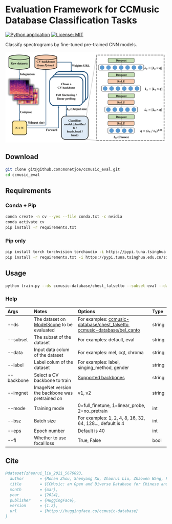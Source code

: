 # Evaluation Framework for CCMusic Database Classification Tasks
[![Python application](https://github.com/monetjoe/ccmusic_eval/actions/workflows/python-app.yml/badge.svg?branch=main)](https://github.com/monetjoe/ccmusic_eval/actions/workflows/python-app.yml)
[![License: MIT](https://img.shields.io/badge/License-MIT-yellow.svg)](https://github.com/monetjoe/ccmusic_eval/blob/main/LICENSE)

Classify spectrograms by fine-tuned pre-trained CNN models.

<img src="./.github/eval.png">

## Download
```bash
git clone git@github.com:monetjoe/ccmusic_eval.git
cd ccmusic_eval
```

## Requirements
### Conda + Pip
```bash
conda create -n cv --yes --file conda.txt -c nvidia
conda activate cv
pip install -r requirements.txt
```

### Pip only
```bash
pip install torch torchvision torchaudio -i https://pypi.tuna.tsinghua.edu.cn/simple
pip install -r requirements.txt -i https://pypi.tuna.tsinghua.edu.cn/simple
```

## Usage
```bash
python train.py --ds ccmusic-database/chest_falsetto --subset eval --data cqt --label singing_method --backbone squeezenet1_1 --fl True --mode 0
```
### Help
| Args       | Notes                                                                                                            | Options                                                                                                                                                                                                        | Type   |
| :--------- | :--------------------------------------------------------------------------------------------------------------- | :------------------------------------------------------------------------------------------------------------------------------------------------------------------------------------------------------------- | :----- |
| --ds       | The dataset on [ModelScope](https://www.modelscope.cn/organization/ccmusic-database?tab=dataset) to be evaluated | For examples: [ccmusic-database/chest_falsetto](https://www.modelscope.cn/datasets/ccmusic-database/chest_falsetto), [ccmusic-database/bel_canto](https://www.modelscope.cn/models/ccmusic-database/bel_canto) | string |
| --subset   | The subset of the dataset                                                                                        | For examples: default, eval                                                                                                                                                                                    | string |
| --data     | Input data colum of the dataset                                                                                  | For examples: mel, cqt, chroma                                                                                                                                                                                 | string |
| --label    | Label colum of the dataset                                                                                       | For examples: label, singing_method, gender                                                                                                                                                                    | string |
| --backbone | Select a CV backbone to train                                                                                    | [Supported backbones](https://www.modelscope.cn/datasets/monetjoe/cv_backbones/dataPeview)                                                                                                                     | string |
| --imgnet   | ImageNet version the backbone was pretrained on                                                                  | v1, v2                                                                                                                                                                                                         | string |
| --mode     | Training mode                                                                                                    | 0=full_finetune, 1=linear_probe, 2=no_pretrain                                                                                                                                                                 | int    |
| --bsz      | Batch size                                                                                                       | For examples: 1, 2, 4, 8, 16, 32, 64, 128..., default is 4                                                                                                                                                     | int    |
| --eps      | Epoch number                                                                                                     | Default is 40                                                                                                                                                                                                  | int    |
| --fl       | Whether to use focal loss                                                                                        | True, False                                                                                                                                                                                                    | bool   |

## Cite
```bibtex
@dataset{zhaorui_liu_2021_5676893,
  author       = {Monan Zhou, Shenyang Xu, Zhaorui Liu, Zhaowen Wang, Feng Yu, Wei Li and Baoqiang Han},
  title        = {CCMusic: an Open and Diverse Database for Chinese and General Music Information Retrieval Research},
  month        = {mar},
  year         = {2024},
  publisher    = {HuggingFace},
  version      = {1.2},
  url          = {https://huggingface.co/ccmusic-database}
}
```

